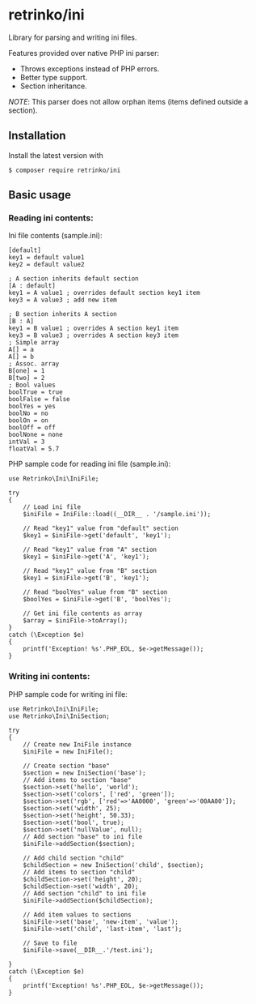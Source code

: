 # retrinko/ini

Library for parsing and writing ini files.

Features provided over native PHP ini parser:

- Throws exceptions instead of PHP errors.
- Better type support.
- Section inheritance.

_NOTE_: This parser does not allow orphan items (items defined outside a section). 

##  Installation

Install the latest version with

    $ composer require retrinko/ini
    
##  Basic usage



###  Reading ini contents:

Ini file contents (sample.ini):

    [default]
    key1 = default value1
    key2 = default value2
    
    ; A section inherits default section
    [A : default]
    key1 = A value1 ; overrides default section key1 item
    key3 = A value3 ; add new item
    
    ; B section inherits A section
    [B : A]
    key1 = B value1 ; overrides A section key1 item
    key3 = B value3 ; overrides A section key3 item
    ; Simple array
    A[] = a
    A[] = b
    ; Assoc. array
    B[one] = 1
    B[two] = 2
    ; Bool values
    boolTrue = true
    boolFalse = false
    boolYes = yes
    boolNo = no
    boolOn = on
    boolOff = off
    boolNone = none
    intVal = 3
    floatVal = 5.7
    
PHP sample code for reading ini file (sample.ini):

    use Retrinko\Ini\IniFile;
    
    try
    {
        // Load ini file
        $iniFile = IniFile::load((__DIR__ . '/sample.ini'));
    
        // Read "key1" value from "default" section
        $key1 = $iniFile->get('default', 'key1');
        
        // Read "key1" value from "A" section
        $key1 = $iniFile->get('A', 'key1');
        
        // Read "key1" value from "B" section
        $key1 = $iniFile->get('B', 'key1');
        
        // Read "boolYes" value from "B" section
        $boolYes = $iniFile->get('B', 'boolYes');
        
        // Get ini file contents as array
        $array = $iniFile->toArray();
    }
    catch (\Exception $e)
    {
        printf('Exception! %s'.PHP_EOL, $e->getMessage());
    }

### Writing ini contents:

PHP sample code for writing ini file:

    use Retrinko\Ini\IniFile;
    use Retrinko\Ini\IniSection;
    
    try
    {
        // Create new IniFile instance
        $iniFile = new IniFile();
    
        // Create section "base"
        $section = new IniSection('base');
        // Add items to section "base"
        $section->set('hello', 'world');
        $section->set('colors', ['red', 'green']);
        $section->set('rgb', ['red'=>'AA0000', 'green'=>'00AA00']);
        $section->set('width', 25);
        $section->set('height', 50.33);
        $section->set('bool', true);
        $section->set('nullValue', null);
        // Add section "base" to ini file
        $iniFile->addSection($section);
    
        // Add child section "child"
        $childSection = new IniSection('child', $section);
        // Add items to section "child"
        $childSection->set('height', 20);
        $childSection->set('width', 20);
        // Add section "child" to ini file
        $iniFile->addSection($childSection);
    
        // Add item values to sections
        $iniFile->set('base', 'new-item', 'value');
        $iniFile->set('child', 'last-item', 'last');
    
        // Save to file
        $iniFile->save(__DIR__.'/test.ini');
    
    }
    catch (\Exception $e)
    {
        printf('Exception! %s'.PHP_EOL, $e->getMessage());
    }

